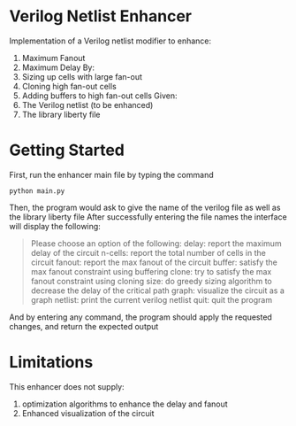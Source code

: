 # Verilog Netlist Enhancer
Implementation of a Verilog netlist modifier to enhance:
1. Maximum Fanout
2. Maximum Delay
By:
1. Sizing up cells with large fan-out 
2. Cloning high fan-out cells
3. Adding buffers to high fan-out cells
Given:
1. The Verilog netlist (to be enhanced) 
2. The library liberty file

# Getting Started
First, run the enhancer main file by typing the command
```
python main.py
```
Then, the program would ask to give the name of the verilog file as well as the library liberty file
 After successfully entering the file names the interface will display the following:
 
> Please choose an option of the following: 
>            delay: report the maximum delay of the circuit
>            n-cells: report the total number of cells in the circuit
>            fanout: report the max fanout of the circuit
>            buffer: satisfy the max fanout constraint using buffering
>            clone: try to satisfy the max fanout constraint using cloning
>            size: do greedy sizing algorithm to decrease the delay of the critical path
>            graph: visualize the circuit as a graph
>            netlist: print the current verilog netlist
>            quit: quit the program

And by entering any command, the program should apply the requested changes, and return the expected output

# Limitations

This enhancer does not supply:
1. optimization algorithms to enhance the delay and fanout
2. Enhanced visualization of the circuit


